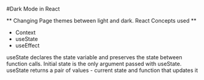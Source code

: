 #Dark Mode in React

** Changing Page themes between light and dark. React Concepts used **

- Context
- useState
- useEffect

useState declares the state variable and preserves the state between function calls.
Initial state is the only argument passed with useState.
useState returns a pair of values - current state and function that updates it
